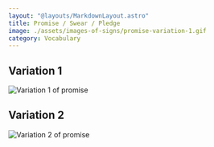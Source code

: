 ```yaml
---
layout: "@layouts/MarkdownLayout.astro"
title: Promise / Swear / Pledge
image: ./assets/images-of-signs/promise-variation-1.gif
category: Vocabulary
---
```


## Variation 1

![Variation 1 of promise](@signs/promise-variation-1.gif)

## Variation 2

![Variation 2 of promise](@signs/promise-variation-2.gif)
